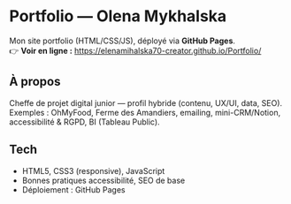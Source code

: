 # Portfolio — Olena Mykhalska

Mon site portfolio (HTML/CSS/JS), déployé via **GitHub Pages**.  
👉 **Voir en ligne :** https://elenamihalska70-creator.github.io/Portfolio/

## À propos
Cheffe de projet digital junior — profil hybride (contenu, UX/UI, data, SEO).  
Exemples : OhMyFood, Ferme des Amandiers, emailing, mini-CRM/Notion, accessibilité & RGPD, BI (Tableau Public).

## Tech
- HTML5, CSS3 (responsive), JavaScript
- Bonnes pratiques accessibilité, SEO de base
- Déploiement : GitHub Pages
